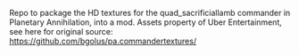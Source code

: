 Repo to package the HD textures for the quad_sacrificiallamb commander in Planetary Annihilation, into a mod. Assets property of Uber Entertainment, see here for original source: https://github.com/bgolus/pa.commandertextures/